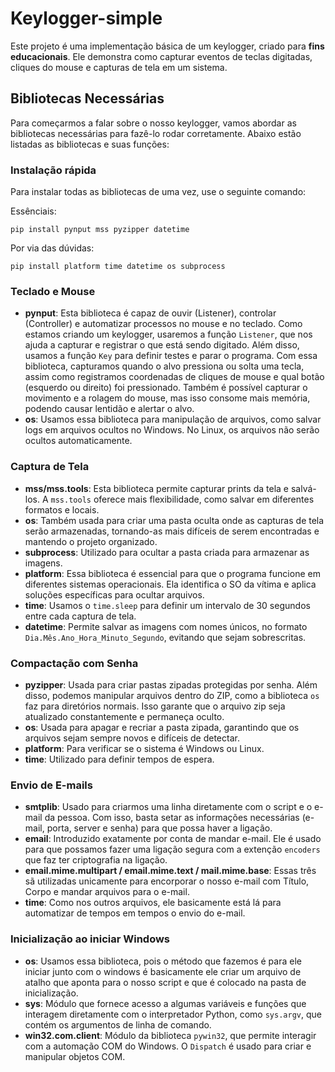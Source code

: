 <h1>Keylogger-simple</h1>

<p>Este projeto é uma implementação básica de um keylogger, criado para <strong>fins educacionais</strong>. Ele demonstra como capturar eventos de teclas digitadas, cliques do mouse e capturas de tela em um sistema.</p>

<h2>Bibliotecas Necessárias</h2>

<p>Para começarmos a falar sobre o nosso keylogger, vamos abordar as bibliotecas necessárias para fazê-lo rodar corretamente. Abaixo estão listadas as bibliotecas e suas funções:</p>

<h3>Instalação rápida</h3>
<p>Para instalar todas as bibliotecas de uma vez, use o seguinte comando:</p>

Essênciais:
<pre><code>pip install pynput mss pyzipper datetime</code></pre>

Por via das dúvidas:
<pre><code>pip install platform time datetime os subprocess</code></pre>

<h3>Teclado e Mouse</h3>

<ul>
  <li><strong>pynput</strong>: Esta biblioteca é capaz de ouvir (Listener), controlar (Controller) e automatizar processos no mouse e no teclado. Como estamos criando um keylogger, usaremos a função <code>Listener</code>, que nos ajuda a capturar e registrar o que está sendo digitado. Além disso, usamos a função <code>Key</code> para definir testes e parar o programa. Com essa biblioteca, capturamos quando o alvo pressiona ou solta uma tecla, assim como registramos coordenadas de cliques de mouse e qual botão (esquerdo ou direito) foi pressionado. Também é possível capturar o movimento e a rolagem do mouse, mas isso consome mais memória, podendo causar lentidão e alertar o alvo.</li>
  <li><strong>os</strong>: Usamos essa biblioteca para manipulação de arquivos, como salvar logs em arquivos ocultos no Windows. No Linux, os arquivos não serão ocultos automaticamente.</li>
</ul>

<h3>Captura de Tela</h3>

<ul>
  <li><strong>mss/mss.tools</strong>: Esta biblioteca permite capturar prints da tela e salvá-los. A <code>mss.tools</code> oferece mais flexibilidade, como salvar em diferentes formatos e locais.</li>
  <li><strong>os</strong>: Também usada para criar uma pasta oculta onde as capturas de tela serão armazenadas, tornando-as mais difíceis de serem encontradas e mantendo o projeto organizado.</li>
  <li><strong>subprocess</strong>: Utilizado para ocultar a pasta criada para armazenar as imagens.</li>
  <li><strong>platform</strong>: Essa biblioteca é essencial para que o programa funcione em diferentes sistemas operacionais. Ela identifica o SO da vítima e aplica soluções específicas para ocultar arquivos.</li>
  <li><strong>time</strong>: Usamos o <code>time.sleep</code> para definir um intervalo de 30 segundos entre cada captura de tela.</li>
  <li><strong>datetime</strong>: Permite salvar as imagens com nomes únicos, no formato <code>Dia.Mês.Ano_Hora_Minuto_Segundo</code>, evitando que sejam sobrescritas.</li>
</ul>

<h3>Compactação com Senha</h3>

<ul>
  <li><strong>pyzipper</strong>: Usada para criar pastas zipadas protegidas por senha. Além disso, podemos manipular arquivos dentro do ZIP, como a biblioteca <code>os</code> faz para diretórios normais. Isso garante que o arquivo zip seja atualizado constantemente e permaneça oculto.</li>
  <li><strong>os</strong>: Usada para apagar e recriar a pasta zipada, garantindo que os arquivos sejam sempre novos e difíceis de detectar.</li>
  <li><strong>platform</strong>: Para verificar se o sistema é Windows ou Linux.</li>
  <li><strong>time</strong>: Utilizado para definir tempos de espera.</li>
</ul>

<h3>Envio de E-mails</h3>

<ul>
  <li><strong>smtplib</strong>: Usado para criarmos uma linha diretamente com o script e o e-mail da pessoa. Com isso, basta setar as informações necessárias (e-mail, porta, server e senha) para que possa haver a ligação.</li>
  <li><strong>email</strong>: Introduzido exatamente por conta de mandar e-mail. Ele é usado para que possamos fazer uma ligação segura com a extenção <code>encoders</code> que faz ter criptografia na ligação.</li>
  <li><strong>email.mime.multipart / email.mime.text / mail.mime.base</strong>: Essas três sã utilizadas unicamente para encorporar o nosso e-mail com Título, Corpo e mandar arquivos para o e-mail.</li>
  <li><strong>time</strong>: Como nos outros arquivos, ele basicamente está lá para automatizar de tempos em tempos o envio do e-mail.</li>
</ul>

<h3>Inicialização ao iniciar Windows</h3>

<ul>
  <li><strong>os</strong>: Usamos essa biblioteca, pois o método que fazemos é para ele iniciar junto com o windows é basicamente ele criar um arquivo de atalho que aponta para o nosso script e que é colocado na pasta de inicialização.</li>
  <li><strong>sys</strong>: Módulo que fornece acesso a algumas variáveis e funções que interagem diretamente com o interpretador Python, como <code>sys.argv</code>, que contém os argumentos de linha de comando.</li>
  <li><strong>win32.com.client</strong>: Módulo da biblioteca <code>pywin32</code>, que permite interagir com a automação COM do Windows. O <code>Dispatch</code> é usado para criar e manipular objetos COM.</li>
</ul>

